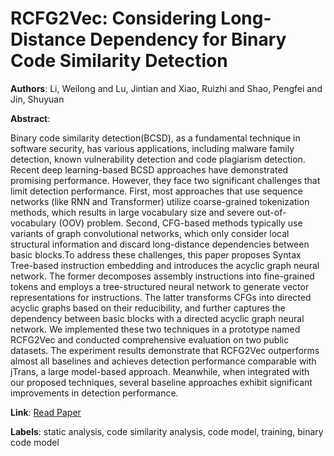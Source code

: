 # RCFG2Vec: Considering Long-Distance Dependency for Binary Code Similarity Detection

**Authors**: Li, Weilong and Lu, Jintian and Xiao, Ruizhi and Shao, Pengfei and Jin, Shuyuan

**Abstract**:

Binary code similarity detection(BCSD), as a fundamental technique in software security, has various applications, including malware family detection, known vulnerability detection and code plagiarism detection. Recent deep learning-based BCSD approaches have demonstrated promising performance. However, they face two significant challenges that limit detection performance. First, most approaches that use sequence networks (like RNN and Transformer) utilize coarse-grained tokenization methods, which results in large vocabulary size and severe out-of-vocabulary (OOV) problem. Second, CFG-based methods typically use variants of graph convolutional networks, which only consider local structural information and discard long-distance dependencies between basic blocks.To address these challenges, this paper proposes Syntax Tree-based instruction embedding and introduces the acyclic graph neural network. The former decomposes assembly instructions into fine-grained tokens and employs a tree-structured neural network to generate vector representations for instructions. The latter transforms CFGs into directed acyclic graphs based on their reducibility, and further captures the dependency between basic blocks with a directed acyclic graph neural network. We implemented these two techniques in a prototype named RCFG2Vec and conducted comprehensive evaluation on two public datasets. The experiment results demonstrate that RCFG2Vec outperforms almost all baselines and achieves detection performance comparable with jTrans, a large model-based approach. Meanwhile, when integrated with our proposed techniques, several baseline approaches exhibit significant improvements in detection performance.

**Link**: [Read Paper](https://doi.org/10.1145/3691620.3695070)

**Labels**: static analysis, code similarity analysis, code model, training, binary code model
